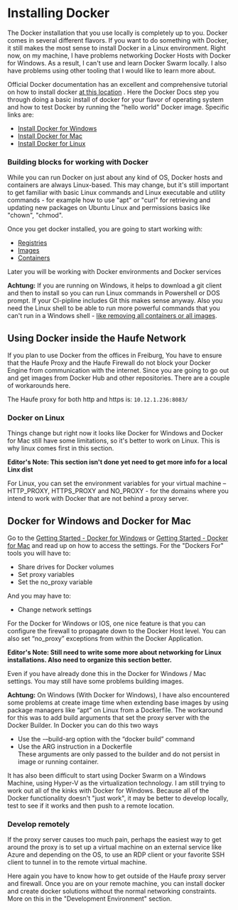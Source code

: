# Installing Docker

The Docker installation that you use locally is completely up to you. Docker comes in several different flavors. If you want to do something with Docker, it still makes the most sense to install Docker in a Linux environment. Right now, on my machine, I have problems networking Docker Hosts with Docker for Windows. As a result, I can't use and learn Docker Swarm locally. I also have problems using other tooling that I would like to learn more about.

Official Docker documentation has an excellent and comprehensive tutorial on how to install docker [at this location](https://docs.docker.com/engine/getstarted/step_one/) . Here the Docker Docs step you through doing a basic install of docker for your flavor of operating system and how to test Docker by running the "hello world" Docker image. Specific links are:

* [Install Docker for Windows](https://docs.docker.com/engine/installation/windows/)
* [Install Docker for Mac](https://docs.docker.com/engine/installation/mac/)
* [Install Docker for Linux](https://docs.docker.com/engine/installation/)

### Building blocks for working with Docker

While you can run Docker on just about any kind of OS, Docker hosts and containers are always Linux-based. This may change, but it's still important to get familiar with basic Linux commands and Linux executable and utility commands - for example how to use "apt" or "curl" for retrieving and updating new packages on Ubuntu Linux and permissions basics like "chown", "chmod".

Once you get docker installed, you are going to start working with:

* [Registries](https://docs.docker.com/docker-hub/)
* [Images](https://docs.docker.com/engine/understanding-docker#docker-images)
* [Containers](https://docs.docker.com/engine/understanding-docker#docker-containers)

Later you will be working with Docker environments and Docker services

**Achtung:** If you are running on Windows, it helps to download a git client and then to install so you can run Linux commands in Powershell or DOS prompt. If your CI-pipline includes Git this makes sense anyway. Also you need the Linux shell to be able to run more powerful commands that you can't run in a Windows shell - [like removing all containers or all images](https://techoverflow.net/blog/2013/10/22/docker-remove-all-images-and-containers/).

## Using Docker inside the Haufe Network

If you plan to use Docker from the offices in Freiburg, You have to ensure that the Haufe Proxy and the Haufe Firewall do not block your Docker Engine from communication with the internet. Since you are going to go out and get images from Docker Hub and other repositories. There are a couple of workarounds here.

The Haufe proxy for both http and https is: `10.12.1.236:8083/`

### Docker on Linux

Things change but right now it looks like Docker for Windows and Docker for Mac still have some limitations, so it's better to work on Linux. This is why linux comes first in this section.

**Editor's Note: This section isn't done yet need to get more info for a local Linx dist**

For Linux, you can set the environment variables for your virtual machine – HTTP\_PROXY, HTTPS\_PROXY and NO\_PROXY - for the domains where you intend to work with Docker that are not behind a proxy server.

## Docker for Windows and Docker for Mac

Go to the [Getting Started - Docker for Windows](https://docs.docker.com/docker-for-windows/) or [Getting Started - Docker for Mac](https://docs.docker.com/docker-for-mac/) and read up on how to access the settings. For the "Dockers For" tools you will have to:

* Share drives for Docker volumes
* Set proxy variables
* Set the no\_proxy variable

And you may have to:

* Change network settings

For the Docker for Windows or IOS, one nice feature is that you can configure the firewall to propagate down to the Docker Host level. You can also set “no\_proxy” exceptions from within the Docker Application.

**Editor's Note: Still need to write some more about networking for Linux installations. Also need to organize this section better.**

Even if you have already done this in the Docker for Windows / Mac settings. You may still have some problems building images.

**Achtung:** On Windows \(With Docker for Windows\), I have also encountered some problems at create image time when extending base images by using package managers like “apt” on Linux from a Dockerfile. The workaround for this was to add build arguments that set the proxy server with the Docker Builder. In Docker you can do this two ways

* Use the -–build-arg option with the “docker build” command  
* Use the ARG instruction in a Dockerfile  
  These arguments are only passed to the builder and do not persist in image or running container.

It has also been difficult to start using Docker Swarm on a Windows Machine, using Hyper-V as the virtualization technology. I am still trying to work out all of the kinks with Docker for Windows. Because all of the Docker functionality doesn't "just work", it may be better to develop locally, test to see if it works and then push to a remote location.

### Develop remotely

If the proxy server causes too much pain, perhaps the easiest way to get around the proxy is to set up a virtual machine on an external service like Azure and depending on the OS, to use an RDP client or your favorite SSH client to tunnel in to the remote virtual machine.

Here again you have to know how to get outside of the Haufe proxy server and firewall. Once you are on your remote machine, you can install docker and create docker solutions without the normal networking constraints. More on this in the "Development Environment" section.

